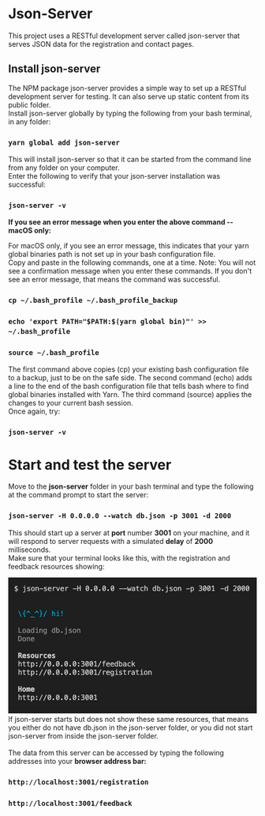 # Json-Server

This project uses a RESTful development server called json-server that serves JSON data for the registration and contact pages.

## Install json-server

The NPM package json-server provides a simple way to set up a RESTful development server for testing. It can also serve up static content from its public folder.\
Install json-server globally by typing the following from your bash terminal, in any folder:

### `yarn global add json-server`

This will install json-server so that it can be started from the command line from any folder on your computer.\
Enter the following to verify that your json-server installation was successful:

### `json-server -v`

**If you see an error message when you enter the above command -- macOS only:**

For macOS only, if you see an error message, this indicates that your yarn global binaries path is not set up in your bash configuration file.\
Copy and paste in the following commands, one at a time. Note: You will not see a confirmation message when you enter these commands. If you don't see an error message, that means the command was successful.

### `cp ~/.bash_profile ~/.bash_profile_backup`

### `echo 'export PATH="$PATH:$(yarn global bin)"' >> ~/.bash_profile`

### `source ~/.bash_profile`

The first command above copies (cp) your existing bash configuration file to a backup, just to be on the safe side. The second command (echo) adds a line to the end of the bash configuration file that tells bash where to find global binaries installed with Yarn. The third command (source) applies the changes to your current bash session.\
Once again, try:

### `json-server -v`

# Start and test the server

Move to the **json-server** folder in your bash terminal and type the following at the command prompt to start the server:

### `json-server -H 0.0.0.0 --watch db.json -p 3001 -d 2000`

This should start up a server at **port** number **3001** on your machine, and it will respond to server requests with a simulated **delay** of **2000** milliseconds.\
Make sure that your terminal looks like this, with the registration and feedback resources showing:

![Terminal Screenshot](public/images/json-screenshot.jpg)
If json-server starts but does not show these same resources, that means you either do not have db.json in the json-server folder, or you did not start json-server from inside the json-server folder.\
\
The data from this server can be accessed by typing the following addresses into your **browser address bar:**

### `http://localhost:3001/registration`

### `http://localhost:3001/feedback`
